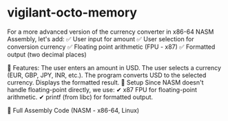 # vigilant-octo-memory

For a more advanced version of the currency converter in x86-64 NASM Assembly, let's add:
✅ User input for amount
✅ User selection for conversion currency
✅ Floating point arithmetic (FPU - x87)
✅ Formatted output (two decimal places)

📌 Features:
The user enters an amount in USD.
The user selects a currency (EUR, GBP, JPY, INR, etc.).
The program converts USD to the selected currency.
Displays the formatted result.
🔧 Setup
Since NASM doesn't handle floating-point directly, we use:
✔ x87 FPU for floating-point arithmetic.
✔ printf (from libc) for formatted output.

📂 Full Assembly Code (NASM - x86-64, Linux)
